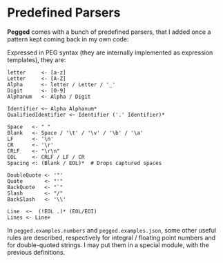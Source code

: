 Predefined Parsers
==================

**Pegged** comes with a bunch of predefined parsers, that I added once a pattern kept coming back in my own code:


Expressed in PEG syntax (they are internally implemented as expression templates), they are:

```
letter     <- [a-z]
Letter     <- [A-Z]
Alpha      <- letter / Letter / '_'
Digit      <- [0-9]
Alphanum   <- Alpha / Digit

Identifier <~ Alpha Alphanum*
QualifiedIdentifier <~ Identifier ('.' Identifier)*

Space   <- " "
Blank   <- Space / '\t' / '\v' / '\b' / '\a'
LF      <- '\n'
CR      <- '\r'
CRLF    <- "\r\n"
EOL     <- CRLF / LF / CR
Spacing <: (Blank / EOL)*  # Drops captured spaces

DoubleQuote <- '"'
Quote       <- "'"
BackQuote   <- "`"
Slash       <- "/"
BackSlash   <- '\\'

Line  <~  (!EOL .)* (EOL/EOI)
Lines <- Line+
```


In `pegged.examples.numbers` and `pegged.examples.json`, some other useful rules are described, respectively for integral / floating point numbers and for double-quoted strings. I may put them in a special module, with the previous definitions.

